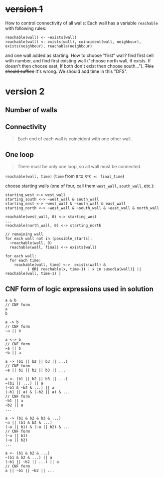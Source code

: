 # ~~version 1~~ 
How to control connectivity of all walls:
Each wall has a variable `reachable` with following rules:
````
reachable(wall) <- ~exists(wall)
reachable(wall) <- exists(wall), coincident(wall, neighbour), exists(neighbour), reachable(neighbour)
````
and one wall added as starting.
How to choose "first" wall? find first cell with number, and find first
existing wall ("choose north wall, if exists. If doesn't then choose east, If
both don't exist then choose south…").
~~This should suffice~~ It's wrong. We should add time in this "DFS".

# version 2
## Number of walls


## Connectivity
> Each end of each wall is coincident with one other wall.

## One loop
> There must be only one loop, so all wall must be connected.

`reachable(wall, time)` (`time` from `0` to `R*C =: final_time`)

choose starting walls (one of four, call them `west_wall`, `south_wall`, etc.):
```
starting_west <-> west_wall
starting_south <-> ~west_wall & south_wall
starting_east <-> ~west_wall & ~south_wall & east_wall
starting_north <-> ~west_wall & ~south_wall & ~east_wall & north_wall 

reachable(west_wall, 0) <-> starting_west
...
reachable(north_wall, 0) <-> starting_north

// remaining wall
for each wall not in (possible_starts):
  ~reachable(wall, 0)
  reachable(wall, final) <-> exists(wall)

for each wall:
  for each time:
    reachable(wall, time) <->  exists(wall) & 
          ( OR{ reachable(x, time-1) | x in susedia(wall)} || reachable(wall, time-1) )
```

## CNF form of logic expressions used in solution
```
a & b
// CNF form
a
b
```

```
a -> b
// CNF form
~a || b
```

```
a <-> b
// CNF form
~a || b
~b || a
```

```
a -> (b1 || b2 || b3 || ...)
// CNF form
~a || b1 || b2 || b3 || ...
```

```
a <- (b1 || b2 || b3 || ...)
~(b1 || ...) || a
(~b1 & ~b2 & ...) || a
(~b1 || a) & (~b2 || a) & ...
// CNF form
~b1 || a
~b2 || a
...
```

```
a -> (b1 & b2 & b3 & ...)
~a || (b1 & b2 & ...)
(~a || b1) & (~a || b2) & ...
// CNF form
(~a || b1)
(~a || b2)
...
```

```
a <- (b1 & b2 & ...)
~(b1 & b2 & ...) || a
(~b1 || ~b2 || ...) || a
// CNF form
a || ~b1 || ~b2 || ...
```
